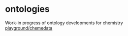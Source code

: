 # ontologies
Work-in progress of ontology developments for chemistry
[playground/chemedata](chemedata/playground/chemedata.owl)
